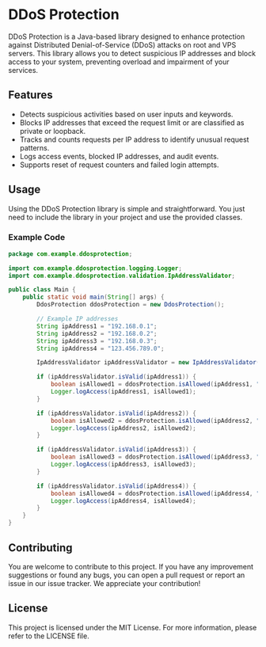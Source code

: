 # DDoS Protection

DDoS Protection is a Java-based library designed to enhance protection against Distributed Denial-of-Service (DDoS) attacks on root and VPS servers. This library allows you to detect suspicious IP addresses and block access to your system, preventing overload and impairment of your services.

## Features

- Detects suspicious activities based on user inputs and keywords.
- Blocks IP addresses that exceed the request limit or are classified as private or loopback.
- Tracks and counts requests per IP address to identify unusual request patterns.
- Logs access events, blocked IP addresses, and audit events.
- Supports reset of request counters and failed login attempts.

## Usage

Using the DDoS Protection library is simple and straightforward. You just need to include the library in your project and use the provided classes.

### Example Code

```java
package com.example.ddosprotection;

import com.example.ddosprotection.logging.Logger;
import com.example.ddosprotection.validation.IpAddressValidator;

public class Main {
    public static void main(String[] args) {
        DdosProtection ddosProtection = new DdosProtection();

        // Example IP addresses
        String ipAddress1 = "192.168.0.1";
        String ipAddress2 = "192.168.0.2";
        String ipAddress3 = "192.168.0.3";
        String ipAddress4 = "123.456.789.0";

        IpAddressValidator ipAddressValidator = new IpAddressValidator();

        if (ipAddressValidator.isValid(ipAddress1)) {
            boolean isAllowed1 = ddosProtection.isAllowed(ipAddress1, "userInput1");
            Logger.logAccess(ipAddress1, isAllowed1);
        }

        if (ipAddressValidator.isValid(ipAddress2)) {
            boolean isAllowed2 = ddosProtection.isAllowed(ipAddress2, "userInput2");
            Logger.logAccess(ipAddress2, isAllowed2);
        }

        if (ipAddressValidator.isValid(ipAddress3)) {
            boolean isAllowed3 = ddosProtection.isAllowed(ipAddress3, "userInput3");
            Logger.logAccess(ipAddress3, isAllowed3);
        }

        if (ipAddressValidator.isValid(ipAddress4)) {
            boolean isAllowed4 = ddosProtection.isAllowed(ipAddress4, "userInput4");
            Logger.logAccess(ipAddress4, isAllowed4);
        }
    }
}
```

## Contributing
You are welcome to contribute to this project. If you have any improvement suggestions or found any bugs, you can open a pull request or report an issue in our issue tracker. We appreciate your contribution!

## License
This project is licensed under the MIT License. For more information, please refer to the LICENSE file.
